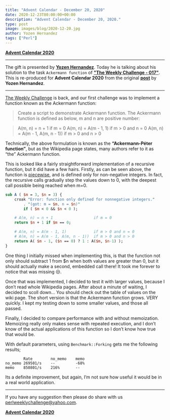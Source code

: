 ```yaml
---
title: "Advent Calendar - December 20, 2020"
date: 2020-12-23T00:00:00+00:00
description: "Advent Calendar - December 20, 2020."
type: post
image: images/blog/2020-12-20.jpg
author: Yozen Hernandez
tags: ["Perl"]
---
```


[**Advent Calendar 2020**](/blog/advent-calendar-2020)
***

The gift is presented by [**Yozen Hernandez**](/blog/meet-the-champion-017). Today he is talking about his solution to the task `Ackermann function` of **["The Weekly Challenge - 017"](/blog/perl-weekly-challenge-017)**. This is re-produced for **Advent Calendar 2020** from the original [**post**](https://yzhernand.github.io/posts/perl-weekly-challenge-17-1/) by **Yozen Hernandez**.

***

[The Weekly Challenge](/blog/perl-weekly-challenge-017/) is back, and our first challenge was to implement a function known as the Ackermann function:

> Create a script to demonstrate Ackermann function. The Ackermann function is defined as below, m and n are positive number:

> A(m, n) = n + 1 if m = 0 A(m, n) = A(m - 1, 1) if m > 0 and n = 0 A(m, n) = A(m - 1, A(m, n - 1)) if m > 0 and n > 0

Technically, the above formulation is known as the **“Ackermann-Péter function”**, but as the Wikipedia page states, many authors refer to it as “the” Ackermann function.

This is looked like a fairly straightforward implementation of a recursive function, but it did have a few hairs. Firstly, as can be seen above, the function is [piecewise](https://en.wikipedia.org/wiki/Piecewise), and is defined only for non-negative integers. In fact, the recursive calls gradually step the values down to 0, with the deepest call possible being reached when m=0.

```perl
sub A ( $m = 3, $n = 3) {
    croak "Error: function only defined for nonnegative integers."
        . "(got: m = $m, n = $n)"
        if ( $m < 0 && $n < 0 );

    # A(m, n) = n + 1                  if m = 0
    return $n + 1 if $m == 0;

    # A(m, n) = A(m - 1, 1)            if m > 0 and n = 0
    # A(m, n) = A(m - 1, A(m, n - 1))  if m > 0 and n > 0
    return A( $m - 1, ($n == 0) ? 1 : A($m, $n-1) );
}
```

One thing I initially missed when implementing this, is that the function not only should subtract 1 from $n when both values are greater than 0, but it should actually make a second, embedded call there! It took me forever to notice that was missing 😒.

Once that was implemented, I decided to test it with larger values, because I don’t read whole Wikipedia pages. After about a minute of waiting, I decided to scoll down… You should check out the table of values on the wiki page. The short version is that the Ackermann function grows. VERY quickly. I kept my testing down to some smaller values, and those all passed.

Finally, I decided to compare performance with and without memoization. Memoizing really only makes sense with repeated execution, and I don’t know of the actual applications of this function so I don’t know how true that would be.

With default parameters, using `Benchmark::Forking` gets me the following results;

            Rate        no_memo    memo
    no_memo 269501/s    --         -68%
    memo    850801/s    216%       --

Its a definite improvement, but again, I’m not sure how useful it would be in a real world application.

***

If you have any suggestion then please do share with us <perlweeklychallenge@yahoo.com>.

[**Advent Calendar 2020**](/blog/advent-calendar-2020)
